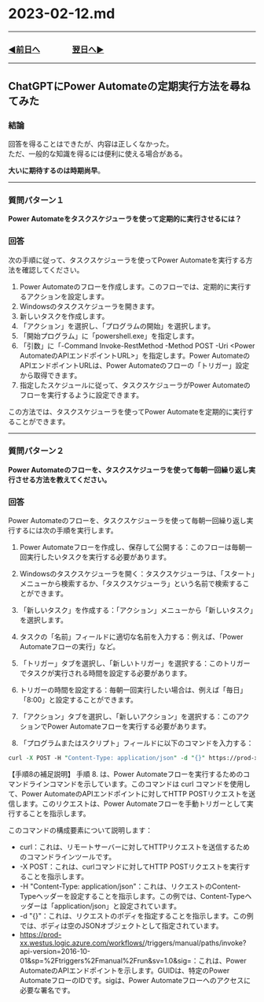 # 2023-02-12.md

---

### [◀️前日へ](https://github.com/yuasys/chatty-journal/blob/main/2023/02/2023-02-11.md)&emsp;&emsp;&emsp;&emsp;[翌日へ▶️](https://github.com/yuasys/chatty-journal/blob/main/2023/02/2023-02-13.md)

---

## ChatGPTにPower Automateの定期実行方法を尋ねてみた

### 結論

回答を得ることはできたが、内容は正しくなかった。  
ただ、一般的な知識を得るには便利に使える場合がある。  

**大いに期待するのは時期尚早**。

---

### 質問パターン１

**Power Automateをタスクスケジューラを使って定期的に実行させるには？**

### 回答

次の手順に従って、タスクスケジューラを使ってPower Automateを実行する方法を確認してください。

1. Power Automateのフローを作成します。このフローでは、定期的に実行するアクションを設定します。
1. Windowsのタスクスケジューラを開きます。
1. 新しいタスクを作成します。
1. 「アクション」を選択し、「プログラムの開始」を選択します。
1. 「開始プログラム」に「powershell.exe」を指定します。
1. 「引数」に「-Command Invoke-RestMethod -Method POST -Uri <Power AutomateのAPIエンドポイントURL>」を指定します。Power AutomateのAPIエンドポイントURLは、Power Automateのフローの「トリガー」設定から取得できます。
1. 指定したスケジュールに従って、タスクスケジューラがPower Automateのフローを実行するように設定できます。

この方法では、タスクスケジューラを使ってPower Automateを定期的に実行することができます。

---

### 質問パターン２

**Power Automateのフローを、タスクスケジューラを使って毎朝一回繰り返し実行させる方法を教えてください。**

### 回答

Power Automateのフローを、タスクスケジューラを使って毎朝一回繰り返し実行するには次の手順を実行します。

1. Power Automateフローを作成し、保存して公開する：このフローは毎朝一回実行したいタスクを実行する必要があります。

1. Windowsのタスクスケジューラを開く：タスクスケジューラは、「スタート」メニューから検索するか、「タスクスケジューラ」という名前で検索することができます。

1. 「新しいタスク」を作成する：「アクション」メニューから「新しいタスク」を選択します。

1. タスクの「名前」フィールドに適切な名前を入力する：例えば、「Power Automateフローの実行」など。

1. 「トリガー」タブを選択し、「新しいトリガー」を選択する：このトリガーでタスクが実行される時間を設定する必要があります。

1. トリガーの時間を設定する：毎朝一回実行したい場合は、例えば「毎日」「8:00」と設定することができます。

1. 「アクション」タブを選択し、「新しいアクション」を選択する：このアクションでPower Automateフローを実行する必要があります。

1. 「プログラムまたはスクリプト」フィールドに以下のコマンドを入力する：

```perl
curl -X POST -H "Content-Type: application/json" -d "{}" https://prod-xx.westus.logic.azure.com/workflows/<GUID>/triggers/manual/paths/invoke?api-version=2016-10-01&sp=%2Ftriggers%2Fmanual%2Frun&sv=1.0&sig=<sig>
```

【手順8の補足説明】
手順 8. は、Power Automateフローを実行するためのコマンドラインコマンドを示しています。このコマンドは curl コマンドを使用して、Power AutomateのAPIエンドポイントに対してHTTP POSTリクエストを送信します。このリクエストは、Power Automateフローを手動トリガーとして実行することを指示します。

このコマンドの構成要素について説明します：

* curl：これは、リモートサーバーに対してHTTPリクエストを送信するためのコマンドラインツールです。  
* -X POST：これは、curlコマンドに対してHTTP POSTリクエストを実行することを指示します。
* -H "Content-Type: application/json"：これは、リクエストのContent-Typeヘッダーを設定することを指示します。この例では、Content-Typeヘッダーは「application/json」と設定されています。
* -d "{}"：これは、リクエストのボディを指定することを指示します。この例では、ボディは空のJSONオブジェクトとして指定されています。
* https://prod-xx.westus.logic.azure.com/workflows/<GUID>/triggers/manual/paths/invoke?api-version=2016-10-01&sp=%2Ftriggers%2Fmanual%2Frun&sv=1.0&sig=<sig>：これは、Power AutomateのAPIエンドポイントを示します。GUIDは、特定のPower AutomateフローのIDです。sigは、Power Automateフローへのアクセスに必要な署名です。
